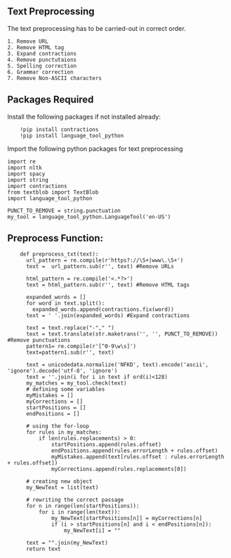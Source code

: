 ## Text Preprocessing
The text preprocessing has to be carried-out in correct order. 

    1. Remove URL
    2. Remove HTML tag
    3. Expand contractions
    4. Remove punctutaions
    5. Spelling correction
    6. Grammar correction
    7. Remove Non-ASCII characters
## Packages Required
Install the following packages if not installed already:

        !pip install contractions
        !pip install language_tool_python
        
Import the following python packages for text preprocessing

    import re
    import nltk
    import spacy
    import string
    import contractions
    from textblob import TextBlob
    import language_tool_python
    
    PUNCT_TO_REMOVE = string.punctuation
    my_tool = language_tool_python.LanguageTool('en-US')
    
## Preprocess Function:
        def preprocess_txt(text):
          url_pattern = re.compile(r'https?://\S+|www\.\S+') 
          text =  url_pattern.sub(r'', text) #Remove URLs

          html_pattern = re.compile('<.*?>')
          text = html_pattern.sub(r'', text) #Remove HTML tags

          expanded_words = []
          for word in text.split():
            expanded_words.append(contractions.fix(word))
          text = ' '.join(expanded_words) #Expand contractions

          text = text.replace("-"," ")
          text = text.translate(str.maketrans('', '', PUNCT_TO_REMOVE)) #Remove punctuations
          pattern1= re.compile(r'[^0-9\w\s]') 
          text=pattern1.sub(r'', text)

          text = unicodedata.normalize('NFKD', text).encode('ascii', 'ignore').decode('utf-8', 'ignore')
          text = ''.join(i for i in text if ord(i)<128)
          my_matches = my_tool.check(text)  
          # defining some variables  
          myMistakes = []  
          myCorrections = []  
          startPositions = []  
          endPositions = []  

          # using the for-loop  
          for rules in my_matches:  
              if len(rules.replacements) > 0:  
                  startPositions.append(rules.offset)  
                  endPositions.append(rules.errorLength + rules.offset)  
                  myMistakes.append(text[rules.offset : rules.errorLength + rules.offset])  
                  myCorrections.append(rules.replacements[0])  

          # creating new object  
          my_NewText = list(text)   

          # rewriting the correct passage  
          for n in range(len(startPositions)):  
              for i in range(len(text)):  
                  my_NewText[startPositions[n]] = myCorrections[n]  
                  if (i > startPositions[n] and i < endPositions[n]):  
                      my_NewText[i] = ""  

          text = "".join(my_NewText)
          return text
